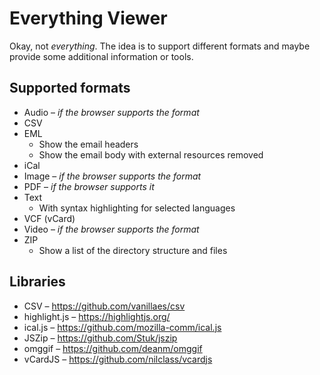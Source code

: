 # Everything Viewer

Okay, not *everything*. The idea is to support different formats and maybe provide some additional information or tools.


## Supported formats

* Audio – *if the browser supports the format*
* CSV
* EML
	* Show the email headers
	* Show the email body with external resources removed
* iCal
* Image – *if the browser supports the format*
* PDF – *if the browser supports it*
* Text
	* With syntax highlighting for selected languages
* VCF (vCard)
* Video – *if the browser supports the format*
* ZIP
	* Show a list of the directory structure and files


## Libraries

* CSV – https://github.com/vanillaes/csv
* highlight.js – https://highlightjs.org/
* ical.js – https://github.com/mozilla-comm/ical.js
* JSZip – https://github.com/Stuk/jszip
* omggif – https://github.com/deanm/omggif
* vCardJS – https://github.com/nilclass/vcardjs
